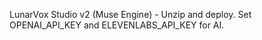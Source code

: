 LunarVox Studio v2 (Muse Engine) - Unzip and deploy. Set OPENAI_API_KEY and ELEVENLABS_API_KEY for AI.